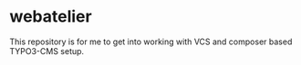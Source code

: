 # webatelier
This repository is for me to get into working with VCS and composer based TYPO3-CMS setup.
